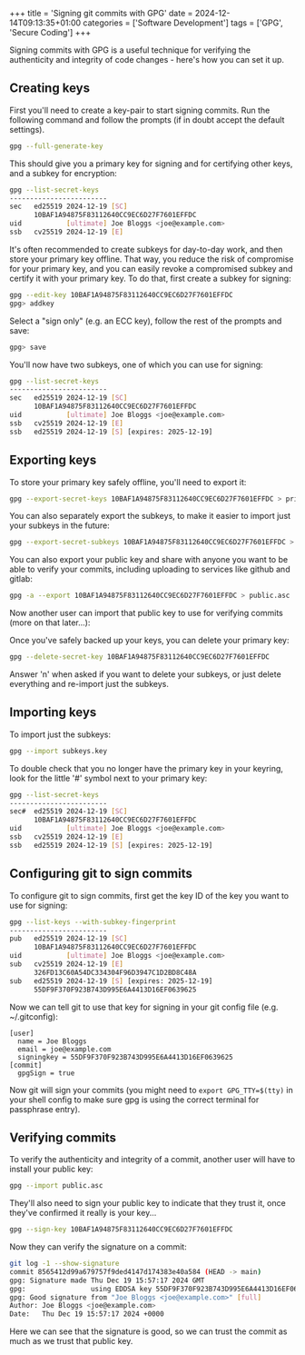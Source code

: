 +++
title = 'Signing git commits with GPG'
date = 2024-12-14T09:13:35+01:00
categories = ['Software Development']
tags = ['GPG', 'Secure Coding']
+++

Signing commits with GPG is a useful technique for verifying the authenticity and integrity of code changes - here's how you can set it up.

## Creating keys

First you'll need to create a key-pair to start signing commits. Run the following command and follow the prompts (if in doubt accept the default settings).

```bash
gpg --full-generate-key
```

This should give you a primary key for signing and for certifying other keys, and a subkey for encryption:

```bash
gpg --list-secret-keys
------------------------
sec   ed25519 2024-12-19 [SC]
      10BAF1A94875F83112640CC9EC6D27F7601EFFDC
uid           [ultimate] Joe Bloggs <joe@example.com>
ssb   cv25519 2024-12-19 [E]
```

It's often recommended to create subkeys for day-to-day work, and then store your primary key offline. That way, you reduce the risk of compromise for your primary key, and you can easily revoke a compromised subkey and certify it with your primary key.  To do that, first create a subkey for signing:

```bash
gpg --edit-key 10BAF1A94875F83112640CC9EC6D27F7601EFFDC
gpg> addkey
```

Select a "sign only" (e.g. an ECC key), follow the rest of the prompts and save:

```bash
gpg> save
```

You'll now have two subkeys, one of which you can use for signing:

```bash
gpg --list-secret-keys
------------------------
sec   ed25519 2024-12-19 [SC]
      10BAF1A94875F83112640CC9EC6D27F7601EFFDC
uid           [ultimate] Joe Bloggs <joe@example.com>
ssb   cv25519 2024-12-19 [E]
ssb   ed25519 2024-12-19 [S] [expires: 2025-12-19]
```

## Exporting keys

To store your primary key safely offline, you'll need to export it:

```bash
gpg --export-secret-keys 10BAF1A94875F83112640CC9EC6D27F7601EFFDC > primary.key
```

You can also separately export the subkeys, to make it easier to import just your subkeys in the future:

```bash
gpg --export-secret-subkeys 10BAF1A94875F83112640CC9EC6D27F7601EFFDC > subkeys.key
```

You can also export your public key and share with anyone you want to be able to verify your commits, including uploading to services like github and gitlab:

```bash
gpg -a --export 10BAF1A94875F83112640CC9EC6D27F7601EFFDC > public.asc
```

Now another user can import that public key to use for verifying commits (more on that later...):

Once you've safely backed up your keys, you can delete your primary key:

```bash
gpg --delete-secret-key 10BAF1A94875F83112640CC9EC6D27F7601EFFDC
```

Answer 'n' when asked if you want to delete your subkeys, or just delete everything and re-import just the subkeys.

## Importing keys

To import just the subkeys:

```bash
gpg --import subkeys.key
```

To double check that you no longer have the primary key in your keyring, look for the little '#' symbol next to your primary key:

```bash
gpg --list-secret-keys
------------------------
sec#  ed25519 2024-12-19 [SC]
      10BAF1A94875F83112640CC9EC6D27F7601EFFDC
uid           [ultimate] Joe Bloggs <joe@example.com>
ssb   cv25519 2024-12-19 [E]
ssb   ed25519 2024-12-19 [S] [expires: 2025-12-19]
```


## Configuring git to sign commits

To configure git to sign commits, first get the key ID of the key you want to use for signing:

```bash
gpg --list-keys --with-subkey-fingerprint
------------------------
pub   ed25519 2024-12-19 [SC]
      10BAF1A94875F83112640CC9EC6D27F7601EFFDC
uid           [ultimate] Joe Bloggs <joe@example.com>
sub   cv25519 2024-12-19 [E]
      326FD13C60A54DC334304F96D3947C1D2BD8C48A
sub   ed25519 2024-12-19 [S] [expires: 2025-12-19]
      55DF9F370F923B743D995E6A4413D16EF0639625
```

Now we can tell git to use that key for signing in your git config file (e.g. ~/.gitconfig):

```
[user]
  name = Joe Bloggs
  email = joe@example.com
  signingkey = 55DF9F370F923B743D995E6A4413D16EF0639625
[commit]
  gpgSign = true
```

Now git will sign your commits (you might need to `export GPG_TTY=$(tty)` in your shell config to make sure gpg is using the correct terminal for passphrase entry).

## Verifying commits

To verify the authenticity and integrity of a commit, another user will have to install your public key:

```bash
gpg --import public.asc
```

They'll also need to sign your public key to indicate that they trust it, once they've confirmed it really is your key...

```bash
gpg --sign-key 10BAF1A94875F83112640CC9EC6D27F7601EFFDC
```

Now they can verify the signature on a commit:

```bash
git log -1 --show-signature
commit 8565412d99a679757f9ded4147d174383e40a584 (HEAD -> main)
gpg: Signature made Thu Dec 19 15:57:17 2024 GMT
gpg:                using EDDSA key 55DF9F370F923B743D995E6A4413D16EF0639625
gpg: Good signature from "Joe Bloggs <joe@example.com>" [full]
Author: Joe Bloggs <joe@example.com>
Date:   Thu Dec 19 15:57:17 2024 +0000
```

Here we can see that the signature is good, so we can trust the commit as much as we trust that public key.
